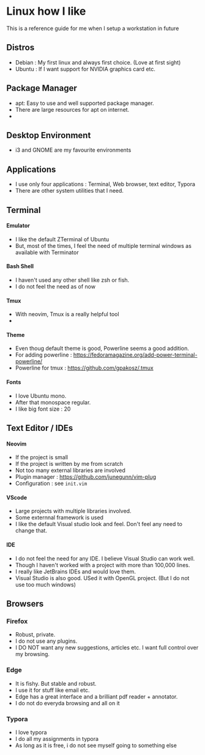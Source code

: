 # Linux how I like

This is a reference guide for me when I setup a workstation in future

## Distros
* Debian : My first linux and always first choice. (Love at first sight)
* Ubuntu : If I want support for NVIDIA graphics card etc.

## Package Manager
* apt: Easy to use and well supported package manager.
* There are large resources for apt on internet.
* 
## Desktop Environment
* i3 and GNOME are my favourite environments

## Applications
* I use only four applications : Terminal, Web browser, text editor, Typora
* There are other system utilities that I need.

## Terminal 
#### Emulator
* I like the default ZTerminal of Ubuntu
* But, most of the times, I feel the need of multiple terminal windows as available with Terminator

#### Bash Shell
* I haven't used any other shell like zsh or fish.
* I do not feel the need as of now

#### Tmux
* With neovim, Tmux is a really helpful tool
* 
#### Theme
* Even thoug default theme is good, Powerline seems a good addition.
* For adding powerline : https://fedoramagazine.org/add-power-terminal-powerline/
* Powerline for tmux : https://github.com/gpakosz/.tmux

#### Fonts
* I love Ubuntu mono.
* After that monospace regular.
* I like big font size : 20

## Text Editor / IDEs
#### Neovim
* If the project is small 
* If the project is written by me from scratch
* Not too many external libraries are involved
* Plugin manager : https://github.com/junegunn/vim-plug
* Configuration : see `init.vim`

#### VScode
* Large projects with multiple libraries involved.
* Some externnal framework is used
* I like the default Visual studio look and feel. Don't feel any need to change that.

#### IDE
* I do not feel the need for any IDE. I believe Visual Studio can work well.
* Though I haven't worked with a project with more than 100,000 lines.
* I really like JetBrains IDEs and would love them.
* Visual Studio is also good. USed it with OpenGL project. (But I do not use too much windows)

## Browsers
### Firefox
* Robust, private.
* I do not use any plugins. 
* I DO NOT want any new suggestions, articles etc. I want full control over my browsing.

### Edge
* It is fishy. But stable and robust.
* I use it for stuff like email etc.
* Edge has a great interface and a brilliant pdf reader + annotator.
* I do not do everyda browsing and all on it

### Typora
* I love typora
* I do all my assignments in typora
* As long as it is free, i do not see myself going to something else

